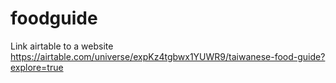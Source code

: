 # foodguide
 Link airtable to a website
 https://airtable.com/universe/expKz4tgbwx1YUWR9/taiwanese-food-guide?explore=true
